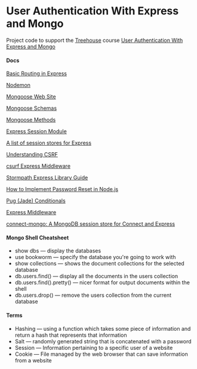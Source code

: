 # User Authentication With Express and Mongo
Project code to support the [Treehouse](https://teamtreehouse.com) course [User Authentication With Express and Mongo](https://teamtreehouse.com/library/user-authentication-with-express-and-mongo)

<h4>Docs</h4>
<p><a href="http://expressjs.com/en/starter/basic-routing.html">Basic Routing in Express</a></p>
<p><a href="https://nodemon.io/">Nodemon</a></p>
<p><a href="http://mongoosejs.com/index.html">Mongoose Web Site</a></p>
<p><a href="http://mongoosejs.com/docs/guide.html">Mongoose Schemas</a></p>
<p><a href="http://mongoosejs.com/docs/guide.html#methods">Mongoose Methods</a></p>
<p><a href="https://github.com/expressjs/session">Express Session Module</a></p>
<p><a href="https://github.com/expressjs/session#compatible-session-stores">A list of session stores for Express</a></p>
<p><a href="https://github.com/pillarjs/understanding-csrf">Understanding CSRF</a></p>
<p><a href="https://github.com/expressjs/csurf">csurf Express Middleware</a></p>
<p><a href="https://docs.stormpath.com/nodejs/express/latest/password_reset.html">Stormpath Express Library Guide</a></p>
<p><a href="http://sahatyalkabov.com/how-to-implement-password-reset-in-nodejs/">How to Implement Password Reset in Node.js</a></p>
<p><a href="https://pugjs.org/api/getting-started.html">Pug (Jade) Conditionals</a></p>
<p><a href="https://expressjs.com/en/guide/using-middleware.html">Express Middleware</a></p>
<p><a href="https://github.com/jdesboeufs/connect-mongo">connect-mongo: A MongoDB session store for Connect and Express</a></p>

<h4>Mongo Shell Cheatsheet</h4>
<ul>
	<li>show dbs — display the databases</li>
	<li>use bookworm — specify the database you're going to work with</li>
	<li>show collections — shows the document collections for the selected database</li>
	<li>db.users.find() — display all the documents in the users collection</li>
	<li>db.users.find().pretty() — nicer format for output documents within the shell</li>
	<li>db.users.drop() — remove the users collection from the current database</li>
</ul>

<h4>Terms</h4>
<ul>
	<li>Hashing — using a function which takes some piece of information and return a hash that represents that information</li>
	<li>Salt — randomly generated string that is concatenated with a password</li>
	<li>Session — Information pertaining to a specific user of a website</li>
	<li>Cookie — File managed by the web browser that can save information from a website</li>
</ul>

